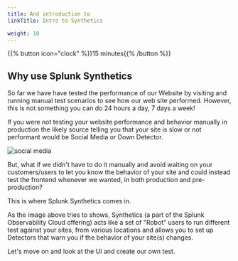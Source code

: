 ```yaml
---
title: And introduction to
linkTitle: Intro to Synthetics

weight: 10
---
```

{{% button icon="clock" %}}15 minutes{{% /button %}}

## Why use Splunk Synthetics

So far we have have tested the performance of our Website by visiting and running manual test scenarios to see how our web site performed. However, this is not something you can do 24 hours a day, 7 days a week!

If you were not testing your website performance and behavior manually in production the likely source telling you that your site is slow or not performant would be Social Media or Down Detector.

![social media](../../images/social-media-post.png?width=40vw)

But, what if we didn't have to do it manually and avoid waiting on your customers/users to let you know the behavior of your site and could instead test the frontend whenever we wanted, in both production and pre-production?

This is where Splunk Synthetics comes in.

As the image above tries to shows, Synthetics (a part of the Splunk Observability Cloud offering) acts like a set of "Robot" users to run different test against your sites, from various locations and allows you to set up Detectors that warn you if the behavior of your site(s) changes.

Let's move on and look at the UI and create  our own test.
